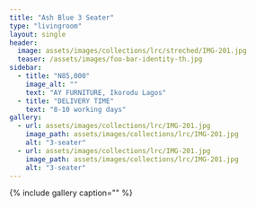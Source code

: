 ```yaml
---
title: "Ash Blue 3 Seater"
type: "livingroom"
layout: single
header:
  image: assets/images/collections/lrc/streched/IMG-201.jpg
  teaser: /assets/images/foo-bar-identity-th.jpg
sidebar:
  - title: "N85,000"
    image_alt: ""
    text: "AY FURNITURE, Ikorodu Lagos"
  - title: "DELIVERY TIME"
    text: "8-10 working days"
gallery:
  - url: assets/images/collections/lrc/IMG-201.jpg
    image_path: assets/images/collections/lrc/IMG-201.jpg
    alt: "3-seater"
  - url: assets/images/collections/lrc/IMG-201.jpg
    image_path: assets/images/collections/lrc/IMG-201.jpg
    alt: "3-seater"
---
```



{% include gallery caption="" %}

